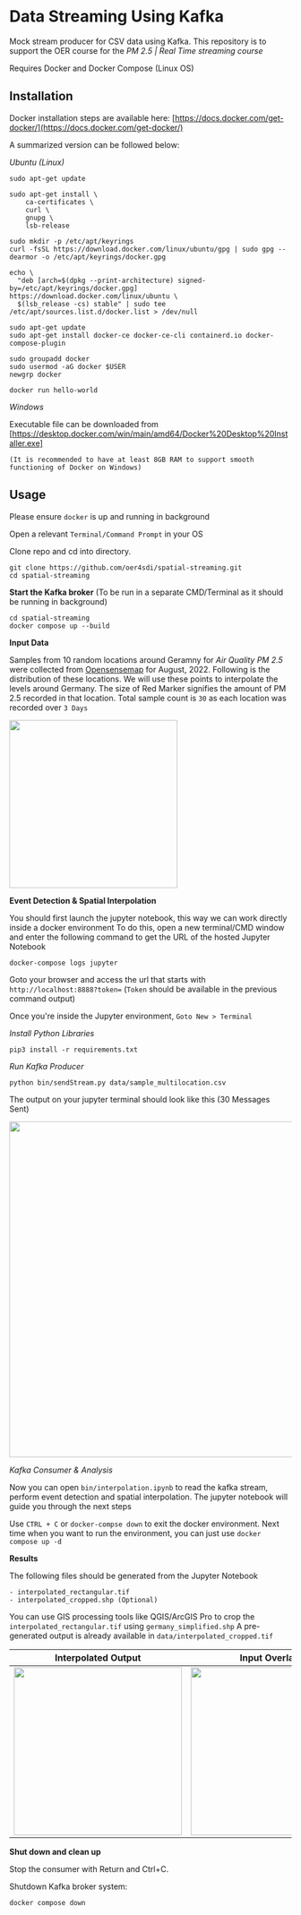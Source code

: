 Data Streaming Using Kafka
============

Mock stream producer for CSV data using Kafka. This repository is to support the OER course for the *PM 2.5 | Real Time streaming course*

Requires Docker and Docker Compose (Linux OS)

Installation
-------------------

Docker installation steps are available here: [https://docs.docker.com/get-docker/](https://docs.docker.com/get-docker/)

A summarized version can be followed below:

*Ubuntu (Linux)*

```
sudo apt-get update

sudo apt-get install \
    ca-certificates \
    curl \
    gnupg \
    lsb-release
    
sudo mkdir -p /etc/apt/keyrings
curl -fsSL https://download.docker.com/linux/ubuntu/gpg | sudo gpg --dearmor -o /etc/apt/keyrings/docker.gpg

echo \
  "deb [arch=$(dpkg --print-architecture) signed-by=/etc/apt/keyrings/docker.gpg] https://download.docker.com/linux/ubuntu \
  $(lsb_release -cs) stable" | sudo tee /etc/apt/sources.list.d/docker.list > /dev/null
  
sudo apt-get update
sudo apt-get install docker-ce docker-ce-cli containerd.io docker-compose-plugin

sudo groupadd docker
sudo usermod -aG docker $USER
newgrp docker

docker run hello-world

```

*Windows*

Executable file can be downloaded from [https://desktop.docker.com/win/main/amd64/Docker%20Desktop%20Installer.exe]

`(It is recommended to have at least 8GB RAM to support smooth functioning of Docker on Windows)`

Usage
-------------------

Please ensure `docker` is up and running in background

Open a relevant `Terminal/Command Prompt` in your OS

Clone repo and cd into directory.

```
git clone https://github.com/oer4sdi/spatial-streaming.git
cd spatial-streaming
```

**Start the Kafka broker** (To be run in a separate CMD/Terminal as it should be running in background)

```
cd spatial-streaming
docker compose up --build 
```

**Input Data**

Samples from 10 random locations around Geramny for *Air Quality PM 2.5* were collected from [Opensensemap](https://opensensemap.org/) for August, 2022. Following is the distribution of these locations. We will use these points to interpolate the levels around Germany. The size of Red Marker signifies the amount of PM 2.5 recorded in that location. Total sample count is `30` as each location was recorded over `3 Days`

<img src="https://github.com/oer4sdi/spatial-streaming/blob/main/img/input_data.png" width="300"/>

**Event Detection & Spatial Interpolation**

You should first launch the jupyter notebook, this way we can work directly inside a docker environment
To do this, open a new terminal/CMD window and enter the following command to get the URL of the hosted Jupyter Notebook

```
docker-compose logs jupyter
```

Goto your browser and access the url that starts with `http://localhost:8888?token=` (`Token` should be available in the previous command output)

Once you're inside the Jupyter environment, `Goto New > Terminal`

*Install Python Libraries*

```
pip3 install -r requirements.txt
```

*Run Kafka Producer*

```
python bin/sendStream.py data/sample_multilocation.csv
```

The output on your jupyter terminal should look like this (30 Messages Sent)

<img src="https://github.com/oer4sdi/spatial-streaming/blob/main/img/terminal.png" width="600"/>

*Kafka Consumer & Analysis*

Now you can  open `bin/interpolation.ipynb` to read the kafka stream, perform event detection and spatial interpolation. The jupyter notebook will guide you through the next steps

Use `CTRL + C` or `docker-compse down` to exit the docker environment. 
Next time when you want to run the environment, you can just use `docker compose up -d`

**Results**

The following files should be generated from the Jupyter Notebook
```
- interpolated_rectangular.tif
- interpolated_cropped.shp (Optional)
```

You can use GIS processing tools like QGIS/ArcGIS Pro to crop the `interpolated_rectangular.tif` using `germany_simplified.shp`
A pre-generated output is already available in `data/interpolated_cropped.tif`

| Interpolated Output | Input Overlayed |
| --------------- | --------------- |
| <img src="https://github.com/oer4sdi/spatial-streaming/blob/main/img/output_interpolated.png" width="300"/> | <img src="https://github.com/oer4sdi/spatial-streaming/blob/main/img/output_compared.png" width="300"/> |

**Shut down and clean up**

Stop the consumer with Return and Ctrl+C.

Shutdown Kafka broker system:

```
docker compose down
```
